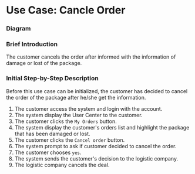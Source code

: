 # Use Case: Cancle Order

### Diagram


### Brief Introduction
The customer cancels the order after informed with the information of damage or lost of the package.


### Initial Step-by-Step Description
Before this use case can be initialized, the customer has decided to cancel the order of the package after he/she get the information.

1. The customer access the system and login with the account.
2. The system display the User Center to the customer.
3. The customer clicks the `My Orders` button.
4. The system display the customer's orders list and highlight the package that has been damaged or lost.
5. The customer clicks the `Cancel order` button.
6. The system prompt to ask if customer decided to cancel the order.
7. The customer chooses `yes`.
8. The system sends the customer's decision to the logistic company.
9. The logistic company cancels the deal.
